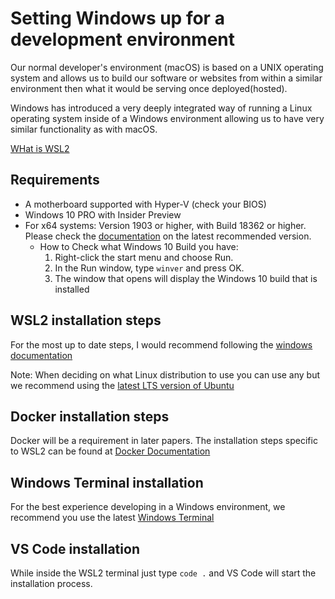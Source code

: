 # Setting Windows up for a development environment

Our normal developer's environment (macOS) is based on a UNIX operating system and allows us to build our software or websites from within a similar environment then what it would be serving once deployed(hosted).

Windows has introduced a very deeply integrated way of running a Linux operating system inside of a Windows environment allowing us to have very similar functionality as with macOS.

[WHat is WSL2](https://youtu.be/48k317kOxqg)

## Requirements

- A motherboard supported with Hyper-V (check your BIOS)
- Windows 10 PRO with Insider Preview
- For x64 systems: Version 1903 or higher, with Build 18362 or higher. Please check the [documentation](https://docs.microsoft.com/en-us/windows/wsl/install-win10#requirements) on the latest recommended version.
  - How to Check what Windows 10 Build you have:
    1. Right-click the start menu and choose Run.
    2. In the Run window, type `winver` and press OK.
    3. The window that opens will display the Windows 10 build that is installed

## WSL2 installation steps

For the most up to date steps, I would recommend following the [windows documentation](https://docs.microsoft.com/en-us/windows/wsl/install-win10)

Note: When deciding on what Linux distribution to use you can use any but we recommend using the [latest LTS version of Ubuntu](https://ubuntu.com/about/release-cycle)

## Docker installation steps

Docker will be a requirement in later papers. The installation steps specific to WSL2 can be found at [Docker Documentation](https://docs.docker.com/docker-for-windows/wsl/)

## Windows Terminal installation

For the best experience developing in a Windows environment, we recommend you use the latest [Windows Terminal](https://www.microsoft.com/en-us/p/windows-terminal/9n0dx20hk701?activetab=pivot:overviewtab)

## VS Code installation

While inside the WSL2 terminal just type `code .` and VS Code will start the installation process.
